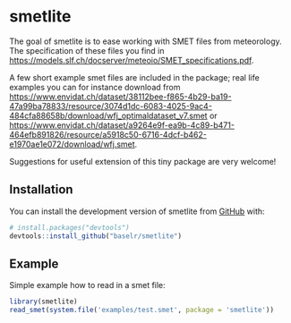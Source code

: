 
# smetlite

<!-- badges: start -->
<!-- badges: end -->

The goal of smetlite is to ease working with SMET files from meteorology.
The specification of these files you find in
https://models.slf.ch/docserver/meteoio/SMET_specifications.pdf.

A few short example smet files are included in the package;
real life examples you can for instance download from 
https://www.envidat.ch/dataset/38112bee-f865-4b29-ba19-47a99ba78833/resource/3074d1dc-6083-4025-9ac4-484cfa88658b/download/wfj_optimaldataset_v7.smet
or https://www.envidat.ch/dataset/a9264e9f-ea9b-4c89-b471-464efb891826/resource/a5918c50-6716-4dcf-b462-e1970ae1e072/download/wfj.smet.

Suggestions for useful extension of this tiny package are very welcome!

## Installation

You can install the development version of smetlite from [GitHub](https://github.com/) with:

``` r
# install.packages("devtools")
devtools::install_github("baselr/smetlite")
```

## Example

Simple example how to read in a smet file:

``` r
library(smetlite)
read_smet(system.file('examples/test.smet', package = 'smetlite'))
```
